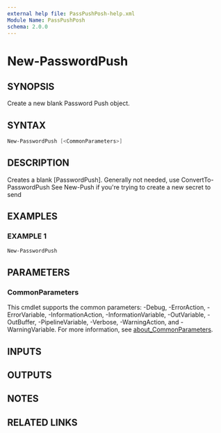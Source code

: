 ```yaml
---
external help file: PassPushPosh-help.xml
Module Name: PassPushPosh
schema: 2.0.0
---
```


# New-PasswordPush

## SYNOPSIS

Create a new blank Password Push object.

## SYNTAX

```powershell
New-PasswordPush [<CommonParameters>]
```

## DESCRIPTION

Creates a blank \[PasswordPush\].
Generally not needed, use ConvertTo-PasswordPush
See New-Push if you're trying to create a new secret to send

## EXAMPLES

### EXAMPLE 1

```powershell
New-PasswordPush
```

## PARAMETERS

### CommonParameters

This cmdlet supports the common parameters: -Debug, -ErrorAction, -ErrorVariable, -InformationAction, -InformationVariable, -OutVariable, -OutBuffer, -PipelineVariable, -Verbose, -WarningAction, and -WarningVariable. For more information, see [about_CommonParameters](http://go.microsoft.com/fwlink/?LinkID=113216).

## INPUTS

## OUTPUTS

## NOTES

## RELATED LINKS

